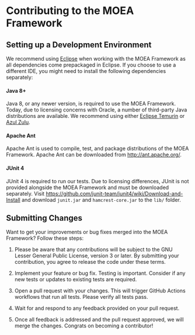 # Contributing to the MOEA Framework

## Setting up a Development Environment

We recommend using [Eclipse](http://eclipse.org/) when working with the MOEA Framework as all dependencies come prepackaged in Eclipse.  If you choose to use a
different IDE, you might need to install the following dependencies separately:

#### Java 8+
Java 8, or any newer version, is required to use the MOEA Framework. Today, due to licensing concerns with Oracle, a number of third-party Java distributions are 
available.  We recommend using either [Eclipse Temurin](https://adoptium.net/) or [Azul Zulu](https://www.azul.com/downloads/?package=jdk).

#### Apache Ant
Apache Ant is used to compile, test, and package distributions of the MOEA Framework.  Apache Ant can be downloaded from http://ant.apache.org/.

#### JUnit 4
JUnit 4 is required to run our tests.  Due to licensing differences, JUnit is not provided alongside the MOEA Framework and must be downloaded separately.  Visit
https://github.com/junit-team/junit4/wiki/Download-and-Install and download `junit.jar` and `hamcrest-core.jar` to the `lib/` folder.

## Submitting Changes

Want to get your improvements or bug fixes merged into the MOEA Framework?  Follow these steps:

1. Please be aware that any contributions will be subject to the GNU Lesser General Public License, version 3 or later.  By submitting your contribution,
   you agree to release the code under these terms.
   
2. Implement your feature or bug fix.  Testing is important.  Consider if any new tests or updates to existing tests are required.
   
3. Open a pull request with your changes.  This will trigger GitHub Actions workflows that run all tests.  Please verify all tests pass.

4. Wait for and respond to any feedback provided on your pull request.

5. Once all feedback is addressed and the pull request approved, we will merge the changes.  Congrats on becoming a contributor!
